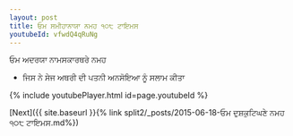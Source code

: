 ```yaml
---
layout: post
title: ਓਮ ਸਮੀਹਾਨਾਯਾ ਨਮਹ ੧੦੮ ਟਾਇਮਸ
youtubeId: vfwdQ4qRuNg
---
```

 
 
 ਓਮ ਅਦਰਯਾ ਨਾਮਸਕਾਰਥਰੇ ਨਮਹ  
 
 -  ਜਿਸ ਨੇ ਸੇਜ ਅਥਰੀ ਦੀ ਪਤਨੀ ਅਨਸੋਇਆ ਨੂੰ ਸਲਾਮ ਕੀਤਾ 
 
  
 
  
 
 
 
 
 
 


{% include youtubePlayer.html id=page.youtubeId %}
 
[Next]({{ site.baseurl }}{% link  split2/_posts/2015-06-18-ਓਮ ਦੁਸ਼ਕੁਟਿਘਣੇ ਨਮਹ ੧੦੮ ਟਾਇਮਸ.md%})
 
